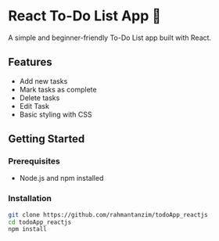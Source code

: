 # React To-Do List App 📝

A simple and beginner-friendly To-Do List app built with React.

## Features

- Add new tasks
- Mark tasks as complete
- Delete tasks
- Edit Task
- Basic styling with CSS

## Getting Started

### Prerequisites

- Node.js and npm installed

### Installation

```bash
git clone https://github.com/rahmantanzim/todoApp_reactjs
cd todoApp_reactjs
npm install
